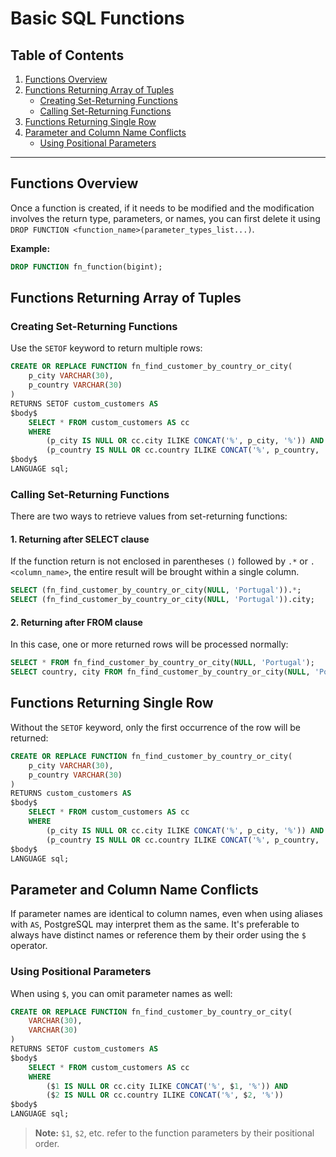 # Basic SQL Functions

## Table of Contents

1. [Functions Overview](#functions-overview)
2. [Functions Returning Array of Tuples](#functions-returning-array-of-tuples)
   - [Creating Set-Returning Functions](#creating-set-returning-functions)
   - [Calling Set-Returning Functions](#calling-set-returning-functions)
3. [Functions Returning Single Row](#functions-returning-single-row)
4. [Parameter and Column Name Conflicts](#parameter-and-column-name-conflicts)
   - [Using Positional Parameters](#using-positional-parameters)

---

## Functions Overview

Once a function is created, if it needs to be modified and the modification involves the return type, parameters, or names, you can first delete it using `DROP FUNCTION <function_name>(parameter_types_list...)`.

**Example:**
```sql
DROP FUNCTION fn_function(bigint);
```

## Functions Returning Array of Tuples

### Creating Set-Returning Functions

Use the `SETOF` keyword to return multiple rows:

```sql
CREATE OR REPLACE FUNCTION fn_find_customer_by_country_or_city(
    p_city VARCHAR(30), 
    p_country VARCHAR(30)
)
RETURNS SETOF custom_customers AS
$body$
    SELECT * FROM custom_customers AS cc
    WHERE
        (p_city IS NULL OR cc.city ILIKE CONCAT('%', p_city, '%')) AND
        (p_country IS NULL OR cc.country ILIKE CONCAT('%', p_country, '%'))
$body$
LANGUAGE sql;
```

### Calling Set-Returning Functions

There are two ways to retrieve values from set-returning functions:

#### 1. Returning after SELECT clause
If the function return is not enclosed in parentheses `()` followed by `.*` or `.<column_name>`, the entire result will be brought within a single column.

```sql
SELECT (fn_find_customer_by_country_or_city(NULL, 'Portugal')).*;
SELECT (fn_find_customer_by_country_or_city(NULL, 'Portugal')).city;
```

#### 2. Returning after FROM clause
In this case, one or more returned rows will be processed normally:

```sql
SELECT * FROM fn_find_customer_by_country_or_city(NULL, 'Portugal');
SELECT country, city FROM fn_find_customer_by_country_or_city(NULL, 'Portugal');
```

## Functions Returning Single Row

Without the `SETOF` keyword, only the first occurrence of the row will be returned:

```sql
CREATE OR REPLACE FUNCTION fn_find_customer_by_country_or_city(
    p_city VARCHAR(30), 
    p_country VARCHAR(30)
)
RETURNS custom_customers AS
$body$
    SELECT * FROM custom_customers AS cc
    WHERE
        (p_city IS NULL OR cc.city ILIKE CONCAT('%', p_city, '%')) AND
        (p_country IS NULL OR cc.country ILIKE CONCAT('%', p_country, '%'))
$body$
LANGUAGE sql;
```

## Parameter and Column Name Conflicts

If parameter names are identical to column names, even when using aliases with `AS`, PostgreSQL may interpret them as the same. It's preferable to always have distinct names or reference them by their order using the `$` operator.

### Using Positional Parameters

When using `$`, you can omit parameter names as well:

```sql
CREATE OR REPLACE FUNCTION fn_find_customer_by_country_or_city(
    VARCHAR(30), 
    VARCHAR(30)
)
RETURNS SETOF custom_customers AS
$body$
    SELECT * FROM custom_customers AS cc
    WHERE
        ($1 IS NULL OR cc.city ILIKE CONCAT('%', $1, '%')) AND
        ($2 IS NULL OR cc.country ILIKE CONCAT('%', $2, '%'))
$body$
LANGUAGE sql;
```

> **Note:** `$1`, `$2`, etc. refer to the function parameters by their positional order.
